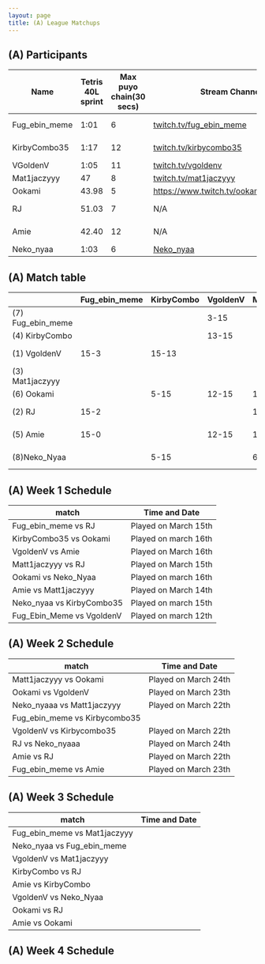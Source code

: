 ```yaml
---
layout: page
title: (A) League Matchups
---
```



## (A) Participants  ##

<table>
  <thead>
    <tr>
      <th>Name</th>
	    <th>Tetris 40L sprint</th> 
	    <th>Max puyo chain(30 secs)</th>
	    <th>Stream Channel</th>
	    <th>Rating</th>
	    <th>score</th>
	</tr>
  </thead>	
<tbody>
    <tr>
      <td>Fug_ebin_meme</td>
      <td>1:01</td>
      <td>6</td>
       <td><a href="https://www.twitch.tv/fug_ebin_meme">twitch.tv/fug_ebin_meme</a></td>
      <td>~15,000</td>
     <td>10-15</td>
    </tr>
       <tr>
      <td>KirbyCombo35</td>
      <td>1:17</td>
      <td>12</td>
      <td><a href="https://twitch.tv/kirbycombo35">twitch.tv/kirbycombo35</a></td>
      <td>15,270</td>
      <td>11-15</td>
    </tr>
	   <tr>
      <td>VGoldenV</td>
      <td>1:05</td>
      <td>11</td>
      <td><a href="https://twitch.tv/vgoldenv">twitch.tv/vgoldenv</a></td>
      <td>15,500</td>
      <td>8-9</td>
    </tr>
	   <tr>
      <td>Mat1jaczyyy</td>
      <td>47</td>
      <td>8</td>
		   <td><a href="https://www.twitch.tv/mat1jaczyyy">twitch.tv/mat1jaczyyy</a></td>
      <td>16,000</td>
      <td>15-7</td>
    </tr>
	  <tr>
      <td>Ookami</td>
      <td>43.98</td>
      <td>5</td>
      <td><a href="https://www.twitch.tv/ookamisuketoudara">https://www.twitch.tv/ookamisuketoudara</a></td>
		   <td>26,700</td>
      <td>9-15</td>
    </tr>
	   <tr>
      <td>RJ</td>
      <td>51.03</td>
      <td>7</td>
		   <td>N/A</td>
      <td>19,823</td>
      <td>15-14</td>
    </tr>
	   <tr>
      <td>Amie</td>
      <td>42.40</td>
      <td>12</td>
		   <td>N/A</td>
      <td>16,236</td>
      <td>13-15</td>
    </tr>
	   <tr>
      <td>Neko_nyaa</td>
      <td>1:03</td>
		   <td>6</td>
      <td><a href="https://www.youtube.com/channel/UCDEoz0vM7yIOF15jDy16_fQ">Neko_nyaa</a></td>
      <td>16,409</td>
      <td> - </td>
    </tr>
    
  </tbody>
</table>

## (A) Match table

<table>
  <thead>
    <tr>
      <th></th>
      <th>Fug_ebin_meme </th>
      <th>KirbyCombo</th>
      <th>VgoldenV</th>
      <th>Mat1jaczyyy</th>
      <th>Ookami</th>
      <th>RJ</th>
      <th>Amie</th>
      <th>Neko_Nyaa</th>
      <th>W/L</th>
      <th>Scores</th>
    </tr>
  </thead>
  <tbody>
    <tr>
      <td>(7) Fug_ebin_meme </td>
      <td></td> <!---->
      <td></td> <!---->
      <td>3-15</td> <!---->
      <td></td> <!---->
      <td></td> <!---->
      <td>2-15</td> <!---->
      <td>0-15</td> <!---->
      <td></td> <!---->
      <td>0-3</td> <!---->
      <td>-40</td> <!---->
    </tr>
	  <tr>
      <td>(4) KirbyCombo</td>
      <td> </td> <!---->
      <td></td> <!---->
      <td>13-15</td> <!---->
      <td></td> <!---->
      <td>15-5</td> <!---->
      <td></td> <!---->
      <td></td> <!---->
      <td>15-5</td> <!---->
      <td>2-1</td> <!---->
      <td>+18</td> <!---->
    </tr>
	  <tr>
      <td>(1) VgoldenV</td>
      <td>15-3</td> <!---->
      <td>15-13</td> <!---->
      <td></td> <!---->
      <td></td> <!---->
      <td>15-12</td> <!---->
      <td></td> <!---->
      <td>15-12</td> <!---->
      <td></td> <!---->
      <td>4-0</td> <!---->
      <td>+20</td> <!---->
    </tr>
	   <tr>
      <td>(3) Mat1jaczyyy</td>
      <td></td> <!---->
      <td></td> <!---->
      <td></td> <!---->
      <td></td> <!---->
      <td>15-10</td> <!---->
      <td>15-12</td> <!---->
      <td>1-15</td> <!---->
      <td>15-6</td> <!---->
      <td>3-1</td> <!---->
      <td>+3</td> <!---->
    </tr>

 <tr>
      <td>(6) Ookami</td>
      <td> </td> <!---->
      <td>5-15</td> <!---->
      <td>12-15</td> <!---->
      <td>10-15</td> <!---->
      <td></td> <!---->
      <td></td> <!---->
      <td></td> <!---->
      <td>15-12</td> <!---->
      <td>1-3</td> <!---->
      <td>-15</td> <!---->
    </tr>
	  <tr>
      <td>(2) RJ</td>
      <td>15-2</td> <!---->
      <td></td> <!---->
      <td></td> <!---->
      <td>12-15</td> <!---->
      <td></td> <!---->
      <td></td> <!---->
      <td>15-14</td> <!---->
      <td>15-5</td> <!---->
      <td>3-1</td> <!---->
      <td>+21</td> <!---->
    </tr>
	  <tr>
      <td>(5) Amie</td>
      <td>15-0</td> <!---->
      <td></td> <!---->
      <td>12-15</td> <!---->
      <td>15-1</td> <!---->
      <td></td> <!---->
      <td>14-15</td> <!---->
      <td></td> <!---->
      <td></td> <!---->
      <td>2-2</td> <!---->
      <td>+25</td> <!---->
    </tr>
      <tr>
      <td>(8)Neko_Nyaa</td>
      <td> </td> <!---->
      <td>5-15</td> <!---->
      <td></td> <!---->
      <td>6-15</td> <!---->
      <td>12-15</td> <!---->
      <td>5-15</td> <!---->
      <td></td> <!---->
      <td></td> <!---->
      <td>0-4</td> <!---->
      <td>-32</td> <!---->
    </tr>
	</tbody>
</table>
	
## (A) Week 1 Schedule ##

<table>
  <thead>
    <tr>
      <th>match</th>
	    <th>Time and Date</th> 
	</tr>
  </thead>
	
<tbody>
    <tr>
      <td>Fug_ebin_meme	 vs RJ</td>
      <td>Played on March 15th</td>
    </tr>
       <tr>
      <td>KirbyCombo35 vs Ookami</td>
      <td>Played on march 16th</td>
    </tr>
	 <tr>
      <td>VgoldenV vs Amie</td>
      <td>Played on March 16th</td>
    </tr>
	 <tr>
      <td>Matt1jaczyyy vs RJ</td>
      <td>Played on March 15th</td>
    </tr>
	 <tr>
      <td>Ookami vs Neko_Nyaa</td>
      <td>Played on march 16th</td>
    </tr>
	 <tr>
      <td>Amie vs Matt1jaczyyy</td>
      <td>Played on March 14th</td>
    </tr>
	 <tr>
      <td>Neko_nyaa vs KirbyCombo35</td>
      <td>Played on march 15th</td>
    </tr>
		 <tr>
      <td>Fug_Ebin_Meme vs VgoldenV</td>
      <td>Played on march 12th</td>
    </tr>
  </tbody>
</table>

## (A) Week 2 Schedule ##

<table>
  <thead>
    <tr>
      <th>match</th>
	    <th>Time and Date</th> 
	</tr>
  </thead>
	
<tbody>
    <tr>
      <td>Matt1jaczyyy vs Ookami</td>
      <td>Played on March 24th</td>
    </tr>
	<tr>
      <td>Ookami vs VgoldenV</td>
      <td>Played on March 23th</td>
    </tr>
	<tr>
      <td>Neko_nyaaa vs Matt1jaczyyy</td>
      <td>Played on March 22th</td>
    </tr>
	<tr>
      <td>Fug_ebin_meme vs Kirbycombo35</td>
      <td></td>
    </tr>
	<tr>
      <td>VgoldenV vs Kirbycombo35</td>
      <td>Played on March 22th</td>
    </tr>
	<tr>
      <td>RJ vs Neko_nyaaa</td>
      <td>Played on March 24th</td>
    </tr>
	<tr>
      <td>Amie vs RJ</td>
      <td>Played on March 22th</td>
    </tr>
	<tr>
      <td>Fug_ebin_meme vs Amie</td>
      <td>Played on March 23th</td>
    </tr>
  </tbody>
</table>


## (A) Week 3 Schedule ##

<table>
  <thead>
    <tr>
      <th>match</th>
	    <th>Time and Date</th> 
	</tr>
  </thead>
	
<tbody>
    <tr>
      <td>Fug_ebin_meme vs Mat1jaczyyy</td>
      <td></td>
    </tr>
    <tr>
      <td>Neko_nyaa vs Fug_ebin_meme</td>
      <td></td>
    </tr>
    <tr>
      <td>VgoldenV vs Mat1jaczyyy</td>
      <td></td>
    </tr>
    <tr>
      <td>KirbyCombo vs RJ</td>
      <td></td>
    </tr>
    <tr>
      <td>Amie vs KirbyCombo</td>
      <td></td>
    </tr>
    <tr>
      <td>VgoldenV vs Neko_Nyaa</td>
      <td></td>
    </tr>
    <tr>
      <td>Ookami vs RJ</td>
      <td></td>
    </tr>
    <tr>
      <td>Amie vs Ookami</td>
      <td></td>
    </tr>
  </tbody>
</table>

## (A) Week 4 Schedule ##


